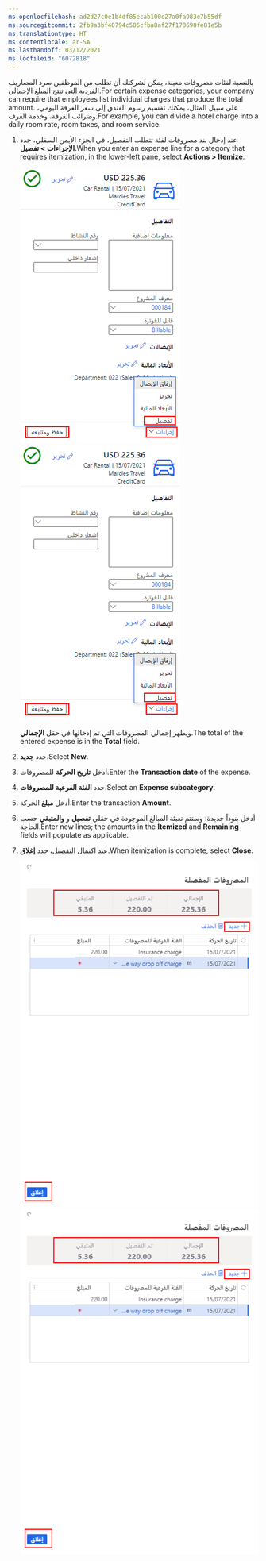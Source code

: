 ```yaml
---
ms.openlocfilehash: ad2d27c0e1b4df85ecab100c27a0fa983e7b55df
ms.sourcegitcommit: 2fb9a3bf40794c506cfba8af27f178690fe81e5b
ms.translationtype: HT
ms.contentlocale: ar-SA
ms.lasthandoff: 03/12/2021
ms.locfileid: "6072818"
---
```

<span data-ttu-id="c88b2-101">بالنسبة لفئات مصروفات معينة، يمكن لشركتك أن تطلب من الموظفين سرد المصاريف الفردية التي تنتج المبلغ الإجمالي.</span><span class="sxs-lookup"><span data-stu-id="c88b2-101">For certain expense categories, your company can require that employees list individual charges that produce the total amount.</span></span> <span data-ttu-id="c88b2-102">على سبيل المثال، يمكنك تقسيم رسوم الفندق إلى سعر الغرفة اليومي، وضرائب الغرفة، وخدمة الغرف.</span><span class="sxs-lookup"><span data-stu-id="c88b2-102">For example, you can divide a hotel charge into a daily room rate, room taxes, and room service.</span></span>

1.  <span data-ttu-id="c88b2-103">عند إدخال بند مصروفات لفئة تتطلب التفصيل، في الجزء الأيمن السفلي، حدد **الإجراءات > تفصيل**.</span><span class="sxs-lookup"><span data-stu-id="c88b2-103">When you enter an expense line for a category that requires itemization, in the lower-left pane, select **Actions > Itemize**.</span></span>
 
    <span data-ttu-id="c88b2-104">[![لقطة شاشة للمصروفات الجديدة مع تمييز "تفصيل" في القائمة المنسدلة "الإجراء".](../media/itemization-ssm.png)](../media/itemize-expense-ssm.png#lightbox)</span><span class="sxs-lookup"><span data-stu-id="c88b2-104">[![Screenshot of the new expense highlighting Itemize in the Action drop-down menu.](../media/itemization-ssm.png)](../media/itemize-expense-ssm.png#lightbox)</span></span>
    
    <span data-ttu-id="c88b2-105">ويظهر إجمالي المصروفات التي تم إدخالها في حقل **الإجمالي**.</span><span class="sxs-lookup"><span data-stu-id="c88b2-105">The total of the entered expense is in the **Total** field.</span></span>
2.  <span data-ttu-id="c88b2-106">حدد **جديد**.</span><span class="sxs-lookup"><span data-stu-id="c88b2-106">Select **New**.</span></span>
3.  <span data-ttu-id="c88b2-107">أدخل **تاريخ الحركة** للمصروفات.</span><span class="sxs-lookup"><span data-stu-id="c88b2-107">Enter the **Transaction date** of the expense.</span></span>
4.  <span data-ttu-id="c88b2-108">حدد **الفئة الفرعية للمصروفات**.</span><span class="sxs-lookup"><span data-stu-id="c88b2-108">Select an **Expense subcategory**.</span></span>
5.  <span data-ttu-id="c88b2-109">أدخل **مبلغ** الحركة.</span><span class="sxs-lookup"><span data-stu-id="c88b2-109">Enter the transaction **Amount**.</span></span>
6.  <span data-ttu-id="c88b2-110">أدخل بنوداً جديدة؛ وستتم تعبئة المبالغ الموجودة في حقلي **تفصيل** و **والمتبقي** حسب الحاجة.</span><span class="sxs-lookup"><span data-stu-id="c88b2-110">Enter new lines; the amounts in the **Itemized** and **Remaining** fields will populate as applicable.</span></span>
7.  <span data-ttu-id="c88b2-111">عند اكتمال التفصيل، حدد **إغلاق**.</span><span class="sxs-lookup"><span data-stu-id="c88b2-111">When itemization is complete, select **Close**.</span></span>
 
    <span data-ttu-id="c88b2-112">[![لقطة شاشة لصفحة تفصيل المصروفات مع تمييز زر "جديد".](../media/itemize-expense-ssm.png)](../media/itemize-expense-ssm.png#lightbox)</span><span class="sxs-lookup"><span data-stu-id="c88b2-112">[![Screenshot of Itemize expense page with the New button highlighted..](../media/itemize-expense-ssm.png)](../media/itemize-expense-ssm.png#lightbox)</span></span>
